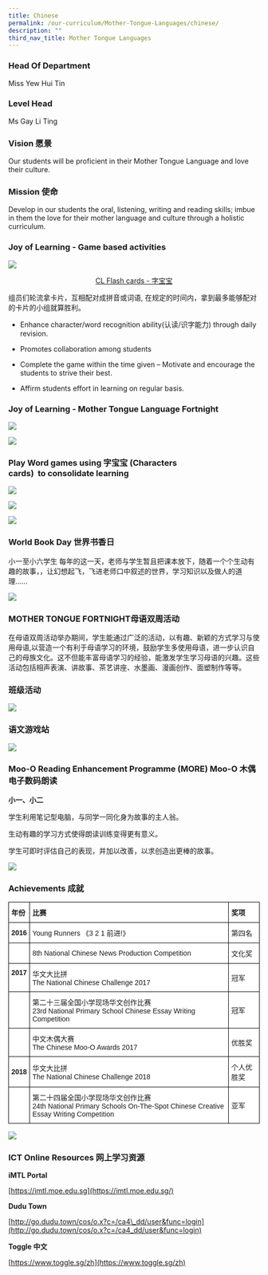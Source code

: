 ```yaml
---
title: Chinese
permalink: /our-curriculum/Mother-Tongue-Languages/chinese/
description: ""
third_nav_title: Mother Tongue Languages
---
```

### Head Of Department ###

Miss Yew Hui Tin

  

### Level Head ###

Ms Gay Li Ting

  

### Vision 愿景 ###

Our students will be proficient in their Mother Tongue Language and love their culture.

### Mission 使命 ###

Develop in our students the oral, listening, writing and reading skills; imbue in them the love for their mother language and culture through a holistic curriculum.

  

### Joy of Learning - Game based activities ###

![](/images/CL%201.png)

<center><u> CL Flash cards - 字宝宝 </center></u>

组员们轮流拿卡片，互相配对成拼音或词语, 
在规定的时间内，拿到最多能够配对的卡片的小组就算胜利。<br>

* Enhance character/word recognition ability(认读/识字能力) through daily revision. <br>

* Promotes collaboration among students <br>

* Complete the game within the time given – Motivate and encourage the students to strive their best. <br>

* Affirm students effort in learning on regular basis. <br>

### Joy of Learning - Mother Tongue Language Fortnight ###

![](/images/CL%202.png)

![](/images/CL3.png)

### Play Word games using 字宝宝 (Characters cards)  to consolidate learning ###

![](/images/CL4.png)

![](/images/CL5.jpg)

![](/images/CL6.jpg)

### World Book Day 世界书香日 ###

小一至小六学生 每年的这一天，老师与学生暂且把课本放下，随着一个个生动有趣的故事，，让幻想起飞，飞进老师口中叙述的世界，学习知识以及做人的道理……

![](/images/CL7.png)

### MOTHER TONGUE FORTNIGHT母语双周活动 ###

在母语双周活动举办期间，学生能通过广泛的活动，以有趣、新颖的方式学习与使用母语,以营造一个有利于母语学习的环境，鼓励学生多使用母语，进一步认识自己的母族文化。这不但能丰富母语学习的经验，能激发学生学习母语的兴趣。这些活动包括相声表演、讲故事、茶艺讲座、水墨画、漫画创作、面塑制作等等。


### 班级活动 ###

![](/images/CL8.png)

### 语文游戏站 ###

![](/images/CL9.png)

### Moo-O Reading Enhancement Programme (MORE) Moo-O 木偶电子数码朗读 ###

**小一、小二**

学生利用笔记型电脑，与同学一同化身为故事的主人翁。

生动有趣的学习方式使得朗读训练变得更有意义。

学生可即时评估自己的表现，并加以改善，以求创造出更棒的故事。

![](/images/CL10.png)

### Achievements 成就 ###

<style type="text/css">
.tg  {border-collapse:collapse;border-spacing:0;}
.tg td{border-color:black;border-style:solid;border-width:1px;font-family:Arial, sans-serif;font-size:14px;
  overflow:hidden;padding:10px 5px;word-break:normal;}
.tg th{border-color:black;border-style:solid;border-width:1px;font-family:Arial, sans-serif;font-size:14px;
  font-weight:normal;overflow:hidden;padding:10px 5px;word-break:normal;}
.tg .tg-8rcp{background-color:#FFF;font-weight:bold;text-align:left;vertical-align:middle}
.tg .tg-dgl5{background-color:#FFF;font-weight:bold;text-align:left;vertical-align:top}
.tg .tg-zr06{background-color:#FFF;text-align:left;vertical-align:middle}
.tg .tg-f4yw{background-color:#FFF;text-align:center;vertical-align:middle}
</style>
<table class="tg">
<thead>
  <tr>
    <th class="tg-dgl5">年份<br></th>
    <th class="tg-dgl5">比赛</th>
    <th class="tg-dgl5">奖项</th>
  </tr>
</thead>
<tbody>
  <tr>
    <td class="tg-8rcp"> 2016</td>
    <td class="tg-zr06"> Young Runners 《3 2 1 前进!》</td>
    <td class="tg-zr06">第四名 </td>
  </tr>
  <tr>
    <td class="tg-f4yw"> </td>
    <td class="tg-zr06"> 8th National Chinese News Production Competition</td>
    <td class="tg-zr06"> 文化奖</td>
  </tr>
  <tr>
    <td class="tg-dgl5"> 2017</td>
    <td class="tg-zr06"> 华文大比拼<br>The National Chinese Challenge 2017</td>
    <td class="tg-zr06">冠军 </td>
  </tr>
  <tr>
    <td class="tg-f4yw"> </td>
    <td class="tg-zr06">第二十三届全国小学现场华文创作比赛<br>23rd National Primary School Chinese Essay Writing Competition </td>
    <td class="tg-zr06"> 冠军</td>
  </tr>
  <tr>
    <td class="tg-f4yw"> </td>
    <td class="tg-zr06">中文木偶大赛<br>The Chinese Moo-O Awards 2017 </td>
    <td class="tg-zr06"> 优胜奖</td>
  </tr>
  <tr>
    <td class="tg-8rcp"> 2018</td>
    <td class="tg-zr06"> 华文大比拼<br>The National Chinese Challenge 2018</td>
    <td class="tg-zr06">个人优胜奖</td>
  </tr>
  <tr>
    <td class="tg-f4yw"> </td>
    <td class="tg-zr06"> 第二十四届全国小学现场华文创作比赛<br>24th National Primary Schools On-The-Spot Chinese Creative Essay Writing Competition</td>
    <td class="tg-zr06"> 亚军</td>
  </tr>
</tbody>
</table>

![](/images/NChiChallenge.jpg)

### ICT Online Resources 网上学习资源 ###

**iMTL Portal**

[https://imtl.moe.edu.sg](https://imtl.moe.edu.sg/)

**Dudu Town**  

[http://go.dudu.town/cos/o.x?c=/ca4\_dd/user&func=login](http://go.dudu.town/cos/o.x?c=/ca4_dd/user&func=login)

**Toggle 中文**

[https://www.toggle.sg/zh](https://www.toggle.sg/zh)